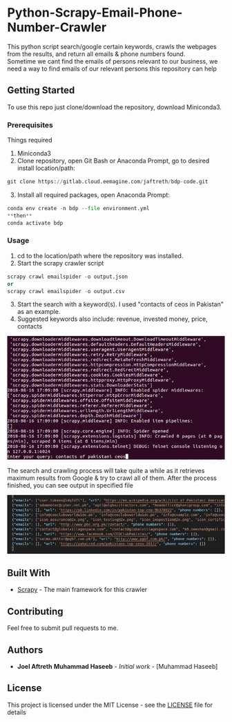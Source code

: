 # Python-Scrapy-Email-Phone-Number-Crawler
This python script search/google certain keywords, crawls the webpages from the results, and return all emails & phone numbers found.
<br>
Sometime we cant find the emails of persons relevant to our business, we need a way to find emails of our relevant persons
this repository can help
<br>
## Getting Started

To use this repo just clone/download the repository, download Miniconda3. 

### Prerequisites

Things required<br>
1. Miniconda3
2. Clone repository, open Git Bash or Anaconda Prompt, go to desired install location/path: 
```python
git clone https://gitlab.cloud.eemagine.com/jaftreth/bdp-code.git
 ```
3. Install all required packages, open Anaconda Prompt: 
  ```python
  conda env create -n bdp --file environment.yml
  **then**
  conda activate bdp
  ```
### Usage
1. cd to the location/path where the repository was installed.
2. Start the scrapy crawler script
  ```python
  scrapy crawl emailspider -o output.json
  or
  scrapy crawl emailspider -o output.csv  
  ```
3. Start the search with a keyword(s). I used "contacts of ceos in Pakistan" as an example. 
4. Suggested keywords also include: revenue, invested money, price, contacts

![](input.png)

The search and crawling process will take quite a while as it retrieves maximum results from Google & try to crawl all of them.
After the process finished, you can see output in specified file

![](output.png)

## Built With

* [Scrapy](https://scrapy.org/) - The main framework for this crawler

## Contributing

Feel free to submit pull requests to me.


## Authors

* **Joel Aftreth** **Muhammad Haseeb** - *Initial work* - [Muhammad Haseeb]


## License

This project is licensed under the MIT License - see the [LICENSE](LICENSE) file for details
